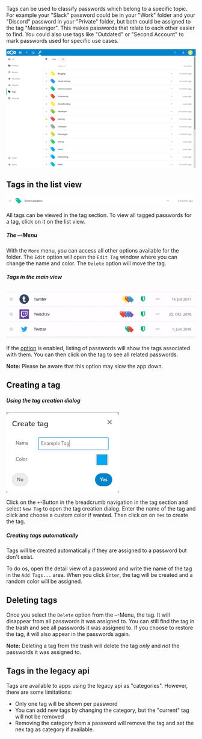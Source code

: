 Tags can be used to classify passwords which belong to a specific topic.
For example your "Slack" password could be in your "Work" folder and your "Discord" password in your "Private" folder, but both could be assigned to the tag "Messenger".
This makes passwords that relate to each other easier to find.
You could also use tags like "Outdated" or "Second Account" to mark passwords used for specific use cases. 

![The tag section](_files/tag-section.png)

## Tags in the list view
![A single tag as displayed in the list view](_files/tag-single.png)

All tags can be viewed in the tag section.
To view all tagged passwords for a tag, click on it on the list view.

##### The `⋯`-Menu
With the `More` menu, you can access all other options available for the folder.
The `Edit` option will open the `Edit Tag` window where you can change the name and color.
The `Delete` option will move the tag.

##### Tags in the main view
![Tags of a password in the list view](_files/tags-hover.gif)

If the [option](./Settings#show-tags-in-the-list-view) is enabled, listing of passwords will show the tags associated with them.
You can then click on the tag to see all related passwords.

**Note:** Please be aware that this option may slow the app down.


## Creating a tag
##### Using the tag creation dialog 
![The tag creation dialog](_files/tag-create.png)

Click on the `+`-Button in the breadcrumb navigation in the tag section and select `New Tag` to open the tag creation dialog.
Enter the name of the tag and click and choose a custom color if wanted.
Then click on on `Yes` to create the tag.

##### Creating tags automatically
Tags will be created automatically if they are assigned to a password but don't exist.

To do os, open the detail view of a password and write the name of the tag in the `Add Tags...` area.
When you click `Enter`, the tag will be created and a random color will be assigned.


## Deleting tags
Once you select the `Delete` option from the `⋯`-Menu, the tag.
It will disappear from all passwords it was assigned to.
You can still find the tag in the trash and see all passwords it was assigned to.
If you choose to restore the tag, it will also appear in the passwords again.

**Note:** Deleting a tag from the trash will delete the tag *only* and *not* the passwords it was assigned to.


## Tags in the legacy api
Tags are available to apps using the legacy api as "categories".
However, there are some limitations:

- Only one tag will be shown per password
- You can add new tags by changing the category, but the "current" tag will not be removed
- Removing the category from a password will remove the tag and set the nex tag as category if available.